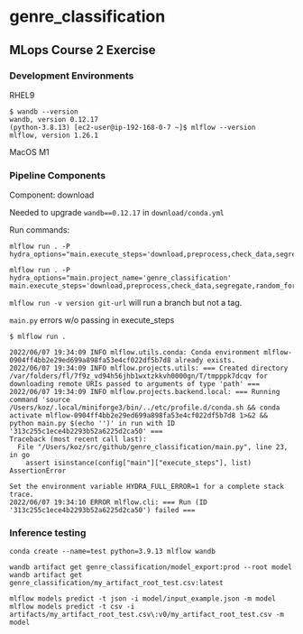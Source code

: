 # genre_classification

## MLops Course 2 Exercise

### Development Environments

RHEL9
```
$ wandb --version
wandb, version 0.12.17
(python-3.8.13) [ec2-user@ip-192-168-0-7 ~]$ mlflow --version
mlflow, version 1.26.1
```

MacOS M1

### Pipeline Components

Component: download

Needed to upgrade `wandb==0.12.17` in `download/conda.yml`

Run commands:
```
mlflow run . -P hydra_options="main.execute_steps='download,preprocess,check_data,segregate,random_forest,evaluate'"

mlflow run . -P hydra_options="main.project_name='genre_classification' main.execute_steps='download,preprocess,check_data,segregate,random_forest,evaluate'"
```

`mlflow run -v version git-url` will run a branch but not a tag.

`main.py` errors w/o passing in execute_steps

```
$ mlflow run .

2022/06/07 19:34:09 INFO mlflow.utils.conda: Conda environment mlflow-0904ff4bb2e29ed699a898fa53e4cf022df5b7d8 already exists.
2022/06/07 19:34:09 INFO mlflow.projects.utils: === Created directory /var/folders/fl/7f9z_vd94h56jhb1wxtzkkvh0000gn/T/tmpppk7dcqv for downloading remote URIs passed to arguments of type 'path' ===
2022/06/07 19:34:09 INFO mlflow.projects.backend.local: === Running command 'source /Users/koz/.local/miniforge3/bin/../etc/profile.d/conda.sh && conda activate mlflow-0904ff4bb2e29ed699a898fa53e4cf022df5b7d8 1>&2 && python main.py $(echo '')' in run with ID '313c255c1ece4b2293b52a6225d2ca50' === 
Traceback (most recent call last):
  File "/Users/koz/src/github/genre_classification/main.py", line 23, in go
    assert isinstance(config["main"]["execute_steps"], list)
AssertionError

Set the environment variable HYDRA_FULL_ERROR=1 for a complete stack trace.
2022/06/07 19:34:10 ERROR mlflow.cli: === Run (ID '313c255c1ece4b2293b52a6225d2ca50') failed ===
```

### Inference testing
```
conda create --name=test python=3.9.13 mlflow wandb

wandb artifact get genre_classification/model_export:prod --root model
wandb artifact get genre_classification/my_artifact_root_test.csv:latest
  
mlflow models predict -t json -i model/input_example.json -m model
mlflow models predict -t csv -i artifacts/my_artifact_root_test.csv\:v0/my_artifact_root_test.csv -m model
```
